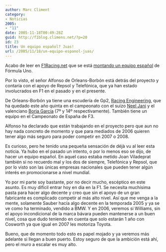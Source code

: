 ```yaml
---
author: Marc Climent
category:
- Noticias
2005:
- "11"
date: 2005-11-18T00:49:28Z
guid: http://f1blog.climens.net/?p=20
id: 23
title: Un equipo español? Juas!
url: /2005/11/18/un-equipo-espanol-juas/
---
```


Acabo de leer en [F1Racing.net](http://www.f1racing.net) que se está [montando un equipo español](http://www.gpupdate.net/en/f1-news/103383/new-spanish-f1-team-being-put-together/) de Fórmula Uno.
  
Por lo visto, el señor Alfonso de Orleans-Borbón está detrás del proyecto y contaría con el apoyo de Repsol y Telefónica, que ya han estado involucrados en F1 en el pasado y en el presente.
  
De Orleans-Borbón ya tiene una escudería de Gp2, [Racing Engineering](http://www.racing-engineering.com), que ha quedado este año quinta en el campeonato con el suizo [Neel Jani](http://www.borjagarcia.com/) y el valenciano [Borja García](http://www.borjagarcia.com/) (7º y 14º respectivamente). También tiene un equipo en el Campeonato de España de F3.
  
Alfonso ha declarado que están trabajando en el proyecto pero que aun no hay nada concreto de momento y que para mediados de 2006 quieren tener algo más seguro para poder competir en 2007 o 2008.
  
Es curioso, pero he tenido una pequeña sensación de déjà vu al leer esta noticia. Ya hubo en el pasado un intento, o por lo menos eso se dijo, de hacer un equipo español. En aquel caso estaba metido Joan Viladeprat también si no recuerdo mal y los dos de siempre, Telefónica y Repsol, que por lo visto son las únicas empresas nacionales que pueden tener algún interés en promocionarse a nivel mundial.
  
Yo por mi parte soy bastante, por no decir mucho, escéptico en este asunto. Es muy difícil entrar hoy en dia en la F1. Se necesita muchísima pasta para hacer algo decente y creo que sin el apoyo de un gran fabricante es complicado competir al más alto nivel. Así que me venga a la mente, solamente Sauber hacía algo decente en la temporada 2005 y ya se ve como ha terminado, vendido a BMW. Y en 2006, veremos si Williams, sin el apoyo incondicional de la marca bávara pueden mantenerse a un buen nivel, cosa que dudo teniendo en cuenta que solo estarán 1 año con Cosworth ya que igual en 2007 les motoriza Toyota.
  
Bueno, que de momento todo esto es papel mojado y ya veremos más adelante si llegan a buen puerto. Estoy seguro de que la ambición está ahí, pero el muro a escalar es muy alto.